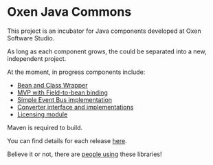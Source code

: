 # Oxen Java Commons
This project is an incubator for Java components developed at Oxen Software Studio.

As long as each component grows, the could be separated into a new, independent project.

At the moment, in progress components include:

 * [Bean and Class Wrapper](https://github.com/lbrasseur/oxenjavacommons/wiki/Wrapper)
 * [MVP with Field-to-bean binding](https://github.com/lbrasseur/oxenjavacommons/wiki/Property)
 * [Simple Event Bus implementation](https://github.com/lbrasseur/oxenjavacommons/wiki/EventBus)
 * [Converter interface and implementations](https://github.com/lbrasseur/oxenjavacommons/wiki/Converter)
 * [Licensing module](https://github.com/lbrasseur/oxenjavacommons/wiki/License)

Maven is required to build.

You can find details for each release [here](https://github.com/lbrasseur/oxenjavacommons/oxenjavacommons/wiki/Releases).

Believe it or not, there are [people using](https://github.com/lbrasseur/oxenjavacommons/oxenjavacommons/wiki/WhoIsUsingThis) these libraries!
